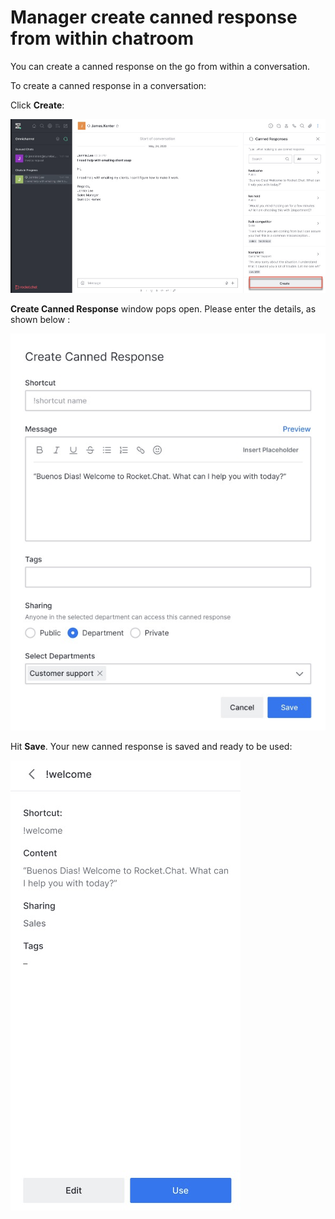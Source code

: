 # Manager create canned response from within chatroom

 You can create a canned response on the go from within a conversation.

To create a canned response in a conversation: 

Click **Create**:

![](../../../../.gitbook/assets/image%20%28520%29.png)

**Create Canned Response** window pops open. Please enter the details, as shown below :

![](../../../../.gitbook/assets/image%20%28540%29.png)

Hit **Save**. Your new canned response is saved and ready to be used:

![](../../../../.gitbook/assets/image%20%28518%29.png)

